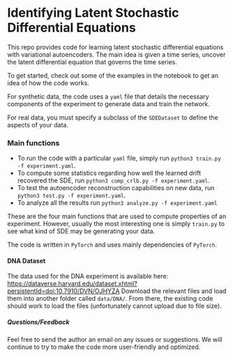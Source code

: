 # Identifying Latent Stochastic Differential Equations

This repo provides code for learning latent stochastic differential equations with variational autoencoders. The main idea is given a time series, uncover the latent differential equation that governs the time series. 

To get started, check out some of the examples in the notebook to get an idea of how the code works. 

For synthetic data, the code uses a `yaml` file that details the necessary components of the experiment to generate data and train the network. 

For real data, you must specify a subclass of the `SDEDataset` to define the aspects of your data. 

### Main functions

- To run the code with a particular `yaml` file, simply run `python3 train.py -f experiment.yaml`. 
- To compute some statistics regarding how well the learned drift recovered the SDE, run `python3 comp_crlb.py -f experiment.yaml`. 
- To test the autoencoder reconstruction capabilities on new data, run `python3 test.py -f experiment.yaml`. 
- To analyze all the results run `python3 analyze.py -f experiment.yaml`

These are the four main functions that are used to compute properties of an experiment. However, usually the most interesting one is simply `train.py` to see what kind of SDE may be generating your data. 
 
The code is written in `PyTorch` and uses mainly dependencies of `PyTorch`. 

#### DNA Dataset

The data used for the DNA experiment is available here: https://dataverse.harvard.edu/dataset.xhtml?persistentId=doi:10.7910/DVN/OJHYZA
Download the relevant files and load them into another folder called `data/DNA/`.
From there, the existing code should work to load the files (unfortunately cannot upload due to file size).


##### Questions/Feedback
Feel free to send the author an email on any issues or suggestions. We will continue to try to make the code more user-friendly and optimized. 
